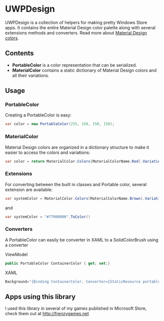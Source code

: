 # UWPDesign

UWPDesign is a collection of helpers for making pretty Windows Store apps.
It contains the entire Material Design color palette along with several extensions methods and converters.
Read more about [Material Design colors](https://material.io/guidelines/style/color.html).

## Contents

* **PortableColor** is a color representation that can be serialized.
* **MaterialColor** contains a static dictionary of Material Design colors and all their variations.

## Usage

### PortableColor
Creating a PortableColor is easy:
```csharp
var color = new PortableColor(255, 150, 150, 150);
```

### MaterialColor

Material Design colors are organized in a dictionary structure to make it easier to access the colors and variations:

```csharp
var color = return MaterialColor.Colors[MaterialColorName.Red].Variations[MaterialColorVariation.Variation700];
```

### Extensions
For converting between the built in classes and Portable color, several extension are available:

```csharp
var systemColor = MaterialColor.Colors[MaterialColorName.Brown].Variations[MaterialColorVariation.Variation50].ToColor()
```
and
```csharp
var systemColor = "#77000000".ToColor()
```

### Converters

A PortableColor can easily be converter in XAML to a SolidColorBrush using a converter

ViewModel
```csharp
public PortableColor ContainerColor { get; set;}
```

XAML
```csharp
Background="{Binding ContainerColor, Converter={StaticResource portableColorToBrushConverter}}"
```

## Apps using this library

I used this library in several of my games published in Microsoft Store, check them out at http://frenzygames.net
